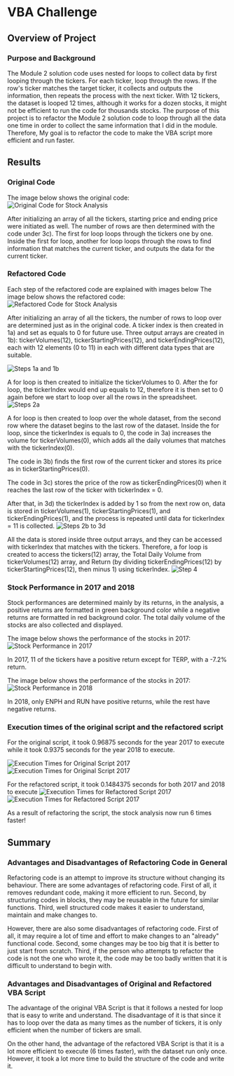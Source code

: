 # VBA Challenge

## Overview of Project

### Purpose and Background
The Module 2 solution code uses nested for loops to collect data by first looping through the tickers. For each ticker, loop through the rows. If the row's ticker matches the target ticker, it collects and outputs the information, then repeats the process with the next ticker. With 12 tickers, the dataset is looped 12 times, although it works for a dozen stocks, it might not be efficient to run the code for thousands stocks. The purpose of this project is to refactor the Module 2 solution code to loop through all the data one time in order to collect the same information that I did in the module. Therefore, My goal is to refactor the code to make the VBA script more efficient and run faster. 

## Results

### Original Code
The image below shows the original code:
![Original Code for Stock Analysis](Other_Screenshots/Stock_Analysis_Original_Code.PNG)

After initializing an array of all the tickers, starting price and ending price were initiated as well. The number of rows are then determined with the code under 3c). The first for loop loops through the tickers one by one. Inside the first for loop, another for loop loops through the rows to find information that matches the current ticker, and outputs the data for the current ticker.

### Refactored Code
Each step of the refactored code are explained with images below
The image below shows the refactored code:
![Refactored Code for Stock Analysis](Other_Screenshots/Stock_Analysis_Refactored_Code.PNG)

After initializing an array of all the tickers, the number of rows to loop over are determined just as in the original code. A ticker index is then created in 1a) and set as equals to 0 for future use. Three output arrays are created in 1b): tickerVolumes(12), tickerStartingPrices(12), and tickerEndingPrices(12), each with 12 elements (0 to 11) in each with different data types that are suitable.

![Steps 1a and 1b](Other_Screenshots/1a_and_1b.PNG)

A for loop is then created to initialize the tickerVolumes to 0. After the for loop, the tickerIndex would end up equals to 12, therefore it is then set to 0 again before we start to loop over all the rows in the spreadsheet.
![Steps 2a](Other_Screenshots/2a.PNG)

A for loop is then created to loop over the whole dataset, from the second row where the dataset begins to the last row of the dataset. Inside the for loop, since the tickerIndex is equals to 0, the code in 3a) increases the volume for tickerVolumes(0), which adds all the daily volumes that matches with the tickerIndex(0). 

The code in 3b) finds the first row of the current ticker and stores its price as in tickerStartingPrices(0). 

The code in 3c) stores the price of the row as tickerEndingPrices(0) when it reaches the last row of the ticker with tickerIndex = 0. 

After that, in 3d) the tickerIndex is added by 1 so from the next row on, data is stored in tickerVolumes(1), tickerStartingPrices(1), and tickerEndingPrices(1), and the process is repeated until data for tickerIndex = 11 is collected.
![Steps 2b to 3d](Other_Screenshots/2b_to_3d.PNG)

All the data is stored inside three output arrays, and they can be accessed with tickerIndex that matches with the tickers. Therefore, a for loop is created to access the tickers(12) array, the Total Daily Volume from tickerVolumes(12) array, and Return (by dividing tickerEndingPrices(12) by tickerStartingPrices(12), then minus 1) using tickerIndex.
![Step 4](Other_Screenshots/4.PNG)

### Stock Performance in 2017 and 2018
Stock performances are determined mainly by its returns, in the analysis, a positive returns are formatted in green background color while a negative returns are formatted in red background color. The total daily volume of the stocks are also collected and displayed.

The image below shows the performance of the stocks in 2017:
![Stock Performance in 2017](Other_Screenshots/2017_Results.PNG)

In 2017, 11 of the tickers have a positive return except for TERP, with a -7.2% return.

The image below shows the performance of the stocks in 2017:
![Stock Performance in 2018](Other_Screenshots/2018_Results.PNG)

In 2018, only ENPH and RUN have positive returns, while the rest have negative returns.

### Execution times of the original script and the refactored script
For the original script, it took 0.96875 seconds for the year 2017 to execute while it took 0.9375 seconds for the year 2018 to execute.

![Execution Times for Original Script 2017](Other_Screenshots/All_Stocks_Analysis_2017.PNG)
![Execution Times for Original Script 2017](Other_Screenshots/All_Stocks_Analysis_2018.PNG)

For the refactored script, it took 0.1484375 seconds for both 2017 and 2018 to execute
![Execution Times for Refactored Script 2017](Resources/VBA_Challenge_2017.PNG)
![Execution Times for Refactored Script 2017](Resources/VBA_Challenge_2017.PNG)

As a result of refactoring the script, the stock analysis now run 6 times faster!

## Summary

### Advantages and Disadvantages of Refactoring Code in General
Refactoring code is an attempt to improve its structure without changing its behaviour. There are some advantages of refactoring code. First of all, it removes redundant code, making it more efficient to run. Second, by structuring codes in blocks, they may be reusable in the future for similar functions. Third, well structured code makes it easier to understand, maintain and make changes to.

However, there are also some disadvantages of refactoring code. First of all, it may require a lot of time and effort to make changes to an "already" functional code. Second, some changes may be too big that it is better to just start from scratch. Third, if the person who attempts tp refactor the code is not the one who wrote it, the code may be too badly written that it is difficult to understand to begin with. 

### Advantages and Disadvantages of Original and Refactored VBA Script
The advantage of the original VBA Script is that it follows a nested for loop that is easy to write and understand. The disadvantage of it is that since it has to loop over the data as many times as the number of tickers, it is only efficient when the number of tickers are small.

On the other hand, the advantage of the refactored VBA Script is that it is a lot more efficient to execute (6 times faster), with the dataset run only once. However, it took a lot more time to build the structure of the code and write it.
